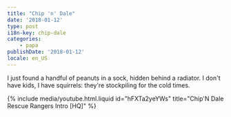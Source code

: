 ```yaml
---
title: "Chip 'n' Dale"
date: '2018-01-12'
type: post
i18n-key: chip-dale
categories:
    - papa
publishDate: '2018-01-12'
locale: en_US
---
```


I just found a handful of peanuts in a sock, hidden behind a radiator. I don't have kids, I have squirrels: they're stockpiling for the cold times.

{% include media/youtube.html.liquid id="hFXTa2yeYWs" title="Chip'N Dale Rescue Rangers Intro [HQ]" %}
